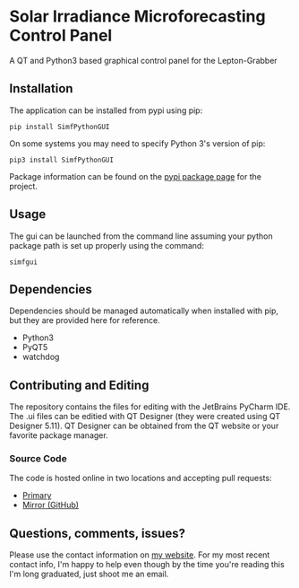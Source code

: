 # Solar Irradiance Microforecasting Control Panel

A QT and Python3 based graphical control panel for the Lepton-Grabber

## Installation

The application can be installed from pypi using pip:

    pip install SimfPythonGUI
    
On some systems you may need to specify Python 3's version of pip:

    pip3 install SimfPythonGUI
    
Package information can be found on the 
[pypi package page](https://pypi.org/project/SimfPythonGUI/) for the project.

## Usage

The gui can be launched from the command line assuming your python package
path is set up properly using the command:

    simfgui

## Dependencies

Dependencies should be managed automatically when installed with pip, but they
are provided here for reference.

* Python3
* PyQT5
* watchdog

## Contributing and Editing

The repository contains the files for editing with the JetBrains PyCharm IDE.
The .ui files can be editied with QT Designer (they were created using QT
Designer 5.11).  QT Designer can be obtained from the QT website or your
favorite package manager.

### Source Code

The code is hosted online in two locations and accepting pull requests:

* [Primary](https://git.nclf.net/SIMF/simf-python-gui)
* [Mirror (GitHub)](https://github.com/Goldman60/simf-python-gui)

## Questions, comments, issues?

Please use the contact information on [my website](https://ajfite.com).  For
my most recent contact info, I'm happy to help even though by the time you're 
reading this I'm long graduated, just shoot me an email.
